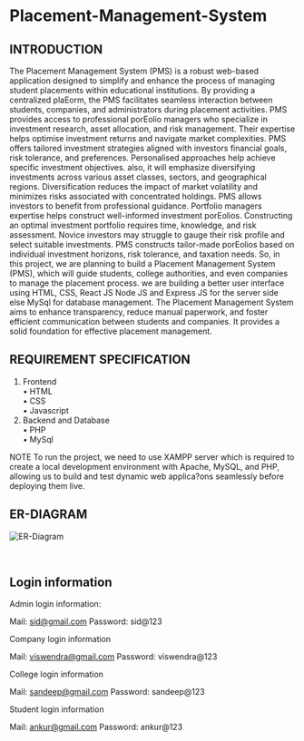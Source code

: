# Placement-Management-System

INTRODUCTION
-------------
The Placement Management System (PMS) is a robust web-based
application designed to simplify and enhance the process of managing
student placements within educational institutions. By providing a
centralized plaEorm, the PMS facilitates seamless interaction between
students, companies, and administrators during placement activities.
PMS provides access to professional porEolio managers who specialize
in investment research, asset allocation, and risk management. Their
expertise helps optimise investment returns and navigate market
complexities. PMS offers tailored investment strategies aligned with
investors financial goals, risk tolerance, and preferences. Personalised
approaches help achieve specific investment objectives. also, it will
emphasize diversifying investments across various asset classes,
sectors, and geographical regions. Diversification reduces the impact
of market volatility and minimizes risks associated with concentrated
holdings.
PMS allows investors to benefit from professional guidance. Portfolio
managers expertise helps construct well-informed investment
porEolios. Constructing an optimal investment portfolio requires time,
knowledge, and risk assessment.
Novice investors may struggle to gauge their risk profile and select
suitable investments. PMS constructs tailor-made porEolios based on
individual investment horizons, risk tolerance, and taxation needs.
So, in this project, we are planning to build a Placement Management
System (PMS), which will guide students, college authorities, and even
companies to manage the placement process. we are building a better
user interface using HTML, CSS, React JS Node JS and Express JS for the
server side else MySql for database management.
The Placement Management System aims to enhance transparency,
reduce manual paperwork, and foster efficient communication between students and companies. It provides a solid foundation for
effective placement management.

REQUIREMENT SPECIFICATION
-------------------------
1. Frontend</br>
 • HTML</br>
 • CSS</br>
 • Javascript</br>
2. Backend and Database</br>
 • PHP</br>
 • MySql</br>

NOTE
To run the project, we need to use XAMPP server which is required to
create a local development environment with Apache, MySQL, and PHP, allowing us to build and test dynamic web applica?ons seamlessly
before deploying them live.

ER-DIAGRAM
----------
![ER-Diagram](https://github.com/Sidharthtr/Placement-Management-System/assets/129524598/8ca26515-cce0-4658-bd90-a7cfd0bfe95b)

</br>

Login information
-
Admin login information:

Mail: sid@gmail.com
Password: sid@123

Company  login information

Mail: viswendra@gmail.com
Password: viswendra@123

College login information

Mail: sandeep@gmail.com
Password: sandeep@123

Student login information

Mail: ankur@gmail.com
Password: ankur@123
 ```

